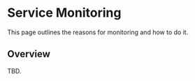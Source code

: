 # Service Monitoring
This page outlines the reasons for monitoring and how to do it.

## Overview
TBD.
